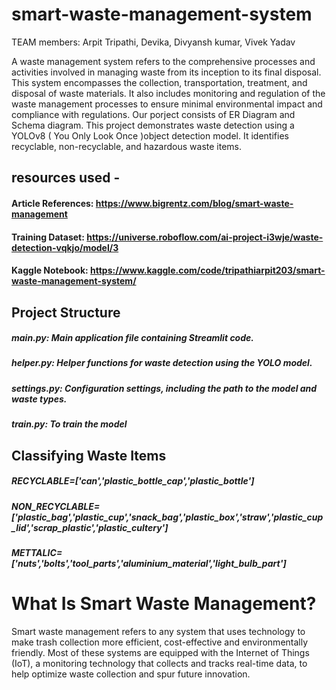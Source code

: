 # smart-waste-management-system
TEAM members:  Arpit Tripathi, Devika, Divyansh kumar, Vivek Yadav

A waste management system refers to the comprehensive processes and activities involved in managing waste from its inception to its final disposal. This system encompasses the collection, transportation, treatment, and disposal of waste materials. It also includes monitoring and regulation of the waste management processes to ensure minimal environmental impact and compliance with regulations. Our porject consists of ER Diagram and Schema diagram.
This project demonstrates waste detection using a YOLOv8 ( You Only Look Once )object detection model. It identifies recyclable, non-recyclable, and hazardous waste items.

## resources used - 
#### Article References: https://www.bigrentz.com/blog/smart-waste-management
#### Training Dataset: https://universe.roboflow.com/ai-project-i3wje/waste-detection-vqkjo/model/3
#### Kaggle Notebook: https://www.kaggle.com/code/tripathiarpit203/smart-waste-management-system/

## Project Structure
##### main.py: Main application file containing Streamlit code.
##### helper.py: Helper functions for waste detection using the YOLO model.
##### settings.py: Configuration settings, including the path to the model and waste types.
##### train.py: To train the model

## Classifying Waste Items
##### RECYCLABLE=['can','plastic_bottle_cap','plastic_bottle']
##### NON_RECYCLABLE= ['plastic_bag','plastic_cup','snack_bag','plastic_box','straw','plastic_cup_lid','scrap_plastic','plastic_cultery']
##### METTALIC=['nuts','bolts','tool_parts','aluminium_material','light_bulb_part']

# What Is Smart Waste Management?
Smart waste management refers to any system that uses technology to make trash collection more efficient, cost-effective and environmentally friendly. Most of these systems are equipped with the Internet of Things (IoT), a monitoring technology that collects and tracks real-time data, to help optimize waste collection and spur future innovation.


